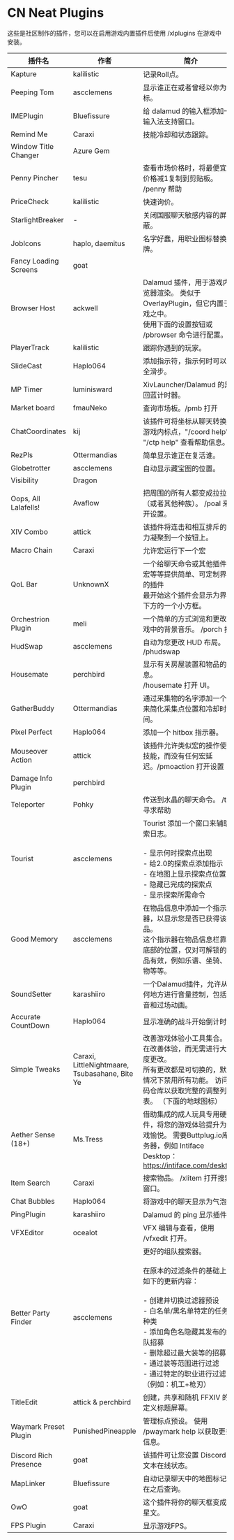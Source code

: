 # CN Neat Plugins

这些是社区制作的插件，您可以在启用游戏内置插件后使用 /xlplugins 在游戏中安装。


| 插件名 | 作者 | 简介 |
|---------------|---------------|-----------------|
| Kapture | kalilistic | 记录Roll点。 |
| Peeping Tom | ascclemens | 显示谁正在或者曾经以你为目标。 |
| IMEPlugin | Bluefissure | 给 dalamud 的输入框添加一个输入法支持窗口。 |
| Remind Me | Caraxi | 技能冷却和状态跟踪。 |
| Window Title Changer | Azure Gem |  |
| Penny Pincher | tesu | 查看市场价格时，将最便宜的价格减1复制到剪贴板。 /penny 帮助 |
| PriceCheck | kalilistic | 快速询价。 |
| StarlightBreaker | - | 关闭国服聊天敏感内容的屏蔽。 |
| JobIcons | haplo, daemitus | 名字好蠢，用职业图标替换名牌。 |
| Fancy Loading Screens | goat |  |
| Browser Host | ackwell | Dalamud 插件，用于游戏内浏览器渲染。 类似于 OverlayPlugin，但它内置于游戏之中。<br>使用下面的设置按钮或 /pbrowser 命令进行配置。 |
| PlayerTrack | kalilistic | 跟踪你遇到的玩家。 |
| SlideCast | Haplo064 | 添加指示符，指示何时可以安全滑步。 |
| MP Timer | luminisward | XivLauncher/Dalamud 的黑魔回蓝计时器。 |
| Market board | fmauNeko | 查询市场板。/pmb 打开 |
| ChatCoordinates | kij | 该插件可将坐标从聊天转换为游戏内标点，"/coord help" 或 "/ctp help" 查看帮助信息。 |
| RezPls | Ottermandias | 简单显示谁正在复活谁。 |
| Globetrotter | ascclemens | 自动显示藏宝图的位置。 |
| Visibility | Dragon |  |
| Oops, All Lalafells! | Avaflow | 把周围的所有人都变成拉拉肥（或者其他种族）。 /poal 来打开设置。 |
| XIV Combo | attick | 该插件将连击和相互排斥的能力凝聚到一个按钮上。 |
| Macro Chain | Caraxi | 允许宏运行下一个宏 |
| QoL Bar | UnknownX | 一个给聊天命令或其他插件、宏等等提供简单、可定制界面的插件<br>最开始这个插件会显示为界面下方的一个小方框。 |
| Orchestrion Plugin | meli | 一个简单的方式浏览和更改游戏中的背景音乐。 /porch 打开 |
| HudSwap | ascclemens | 自动为您更改 HUD 布局。 /phudswap |
| Housemate | perchbird | 显示有关房屋装置和物品的信息。<br>/housemate 打开 UI。 |
| GatherBuddy | Ottermandias | 通过采集物的名字添加一个 UI 来简化采集点位置和冷却时间。 |
| Pixel Perfect | Haplo064 | 添加一个 hitbox 指示器。 |
| Mouseover Action | attick | 该插件允许类似宏的操作使用技能，而没有任何宏延迟。/pmoaction 打开设置 |
| Damage Info Plugin | perchbird |  |
| Teleporter | Pohky | 传送到水晶的聊天命令。 /tp 寻求帮助 |
| Tourist | ascclemens | Tourist 添加一个窗口来辅助探索日志。<br><br>- 显示何时探索点出现<br>- 给2.0的探索点添加指示<br>- 在地图上显示探索点位置<br>- 隐藏已完成的探索点<br>- 显示探索所需命令 |
| Good Memory | ascclemens | 在物品信息中添加一个指示器，以显示您是否已获得该物品。<br>这个指示器在物品信息栏靠近底部的位置，仅对可解锁的物品有效，例如乐谱、坐骑、宠物等等。 |
| SoundSetter | karashiiro | 一个Dalamud插件，允许从任何地方进行音量控制，包括调音和过场动画。 |
| Accurate CountDown | Haplo064 | 显示准确的战斗开始倒计时。 |
| Simple Tweaks | Caraxi, LittleNightmaare, Tsubasahane, Bite Ye | 改善游戏体验小工具集合。 旨在改善体验，而无需进行大幅度更改。<br>所有更改都是可切换的，默认情况下禁用所有功能。 访问代码仓库以获取完整的调整列表。 （下面的地球图标） |
| Aether Sense (18+) | Ms.Tress | 借助集成的成人玩具专用硬件，将您的游戏体验提升为游戏愉悦。 需要Buttplug.io库服务器，例如 Intiface Desktop：https://intiface.com/desktop/ |
| Item Search | Caraxi | 搜索物品。 /xlitem 打开搜索窗口。 |
| Chat Bubbles | Haplo064 | 将游戏中的聊天显示为气泡。 |
| PingPlugin | karashiiro | Dalamud 的 ping 显示插件。 |
| VFXEditor | ocealot | VFX 编辑与查看，使用 /vfxedit 打开。 |
| Better Party Finder | ascclemens | 更好的组队搜索器。<br><br>在原本的过滤条件的基础上有如下的更新内容：<br><br>- 创建并切换过滤器预设<br>- 白名单/黑名单特定的任务和种类<br>- 添加角色名隐藏其发布的组队招募<br>- 删除超过最大装等的招募<br>- 通过装等范围进行过滤<br>- 通过特定的职业进行过滤（例如：机工+枪刃） |
| TitleEdit | attick & perchbird | 创建，共享和随机 FFXIV 的自定义标题屏幕。 |
| Waymark Preset Plugin | PunishedPineapple | 管理标点预设。 使用 /pwaymark help 以获取更多信息。 |
| Discord Rich Presence | goat | 该插件可让您设置 Discord 富文本在线状态。 |
| MapLinker | Bluefissure | 自动记录聊天中的地图标记并在之后查询。 |
| OwO | goat | 这个插件将你的聊天框变成火星文。 |
| FPS Plugin | Caraxi | 显示游戏FPS。 |